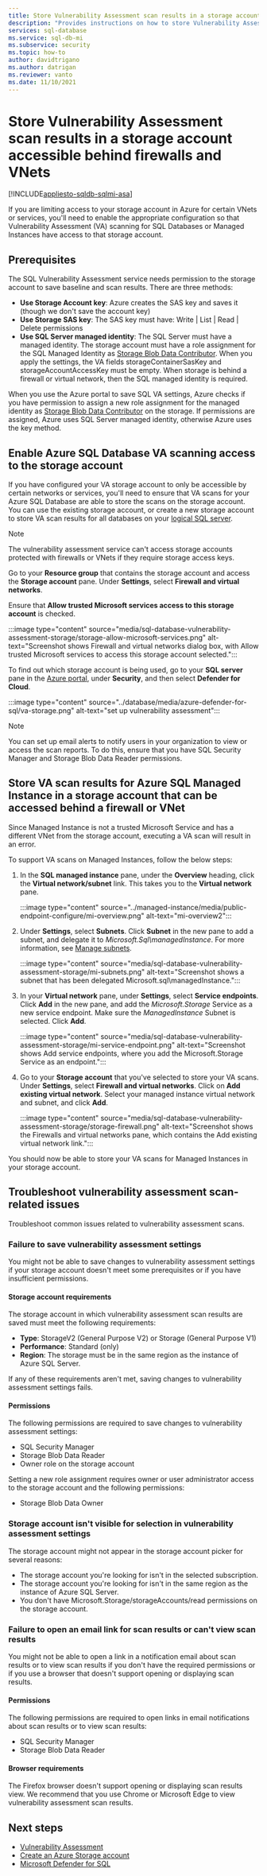 ```yaml
---
title: Store Vulnerability Assessment scan results in a storage account accessible behind firewalls and VNets
description: "Provides instructions on how to store Vulnerability Assessment (VA) scans in a storage account that can be accessed through a firewall or a VNet"
services: sql-database
ms.service: sql-db-mi
ms.subservice: security
ms.topic: how-to
author: davidtrigano
ms.author: datrigan
ms.reviewer: vanto
ms.date: 11/10/2021
---
```


# Store Vulnerability Assessment scan results in a storage account accessible behind firewalls and VNets
[!INCLUDE[appliesto-sqldb-sqlmi-asa](../includes/appliesto-sqldb-sqlmi-asa.md)]

If you are limiting access to your storage account in Azure for certain VNets or services, you'll need to enable the appropriate configuration so that Vulnerability Assessment (VA) scanning for SQL Databases or Managed Instances have access to that storage account.

## Prerequisites

The SQL Vulnerability Assessment service needs permission to the storage account to save baseline and scan results.  There are three methods: 
- **Use Storage Account key**: Azure creates the SAS key and saves it (though we don't save the account key)
- **Use Storage SAS key**: The SAS key must have: Write | List | Read | Delete permissions
- **Use SQL Server managed identity**: The SQL Server must have a managed identity. The storage account must have a role assignment for the SQL Managed Identity as [Storage Blob Data Contributor](../../role-based-access-control/built-in-roles.md#storage-blob-data-contributor). When you apply the settings, the VA fields storageContainerSasKey and storageAccountAccessKey must be empty. When storage is behind a firewall or  virtual network, then the SQL managed identity is required. 

When you use the Azure portal to save SQL VA settings, Azure checks if you have permission to assign a new role assignment for the managed identity as [Storage Blob Data Contributor](../../role-based-access-control/built-in-roles.md#storage-blob-data-contributor) on the storage. If permissions are assigned, Azure uses SQL Server managed identity, otherwise Azure uses the key method. 

## Enable Azure SQL Database VA scanning access to the storage account

If you have configured your VA storage account to only be accessible by certain networks or services, you'll need to ensure that VA scans for your Azure SQL Database are able to store the scans on the storage account. You can use the existing storage account, or create a new storage account to store VA scan results for all databases on your [logical SQL server](logical-servers.md).

> [!NOTE]
> The vulnerability assessment service can't access storage accounts protected with firewalls or VNets if they require storage access keys.

Go to your **Resource group** that contains the storage account and access the **Storage account** pane. Under **Settings**, select **Firewall and virtual networks**.

Ensure that **Allow trusted Microsoft services access to this storage account** is checked.

:::image type="content" source="media/sql-database-vulnerability-assessment-storage/storage-allow-microsoft-services.png" alt-text="Screenshot shows Firewall and virtual networks dialog box, with Allow trusted Microsoft services to access this storage account selected.":::

To find out which storage account is being used, go to your **SQL server** pane in the [Azure portal](https://portal.azure.com), under **Security**, and then select **Defender for Cloud**.

:::image type="content" source="../database/media/azure-defender-for-sql/va-storage.png" alt-text="set up vulnerability assessment":::

> [!NOTE]
> You can set up email alerts to notify users in your organization to view or access the scan reports. To do this, ensure that you have SQL Security Manager and Storage Blob Data Reader permissions.

## Store VA scan results for Azure SQL Managed Instance in a storage account that can be accessed behind a firewall or VNet

Since Managed Instance is not a trusted Microsoft Service and has a different VNet from the storage account, executing a VA scan will result in an error.

To support VA scans on Managed Instances, follow the below steps:

1. In the **SQL managed instance** pane, under the **Overview** heading, click the **Virtual network/subnet** link. This takes you to the **Virtual network** pane.

   :::image type="content" source="../managed-instance/media/public-endpoint-configure/mi-overview.png" alt-text="mi-overview2":::

1. Under **Settings**, select **Subnets**. Click **Subnet** in the new pane to add a subnet, and delegate it to *Microsoft.Sql\managedInstance*. For more information, see [Manage subnets](../../virtual-network/virtual-network-manage-subnet.md).

   :::image type="content" source="media/sql-database-vulnerability-assessment-storage/mi-subnets.png" alt-text="Screenshot shows a subnet that has been delegated Microsoft.sql\managedInstance.":::

1. In your **Virtual network** pane, under **Settings**, select **Service endpoints**. Click **Add** in the new pane, and add the *Microsoft.Storage* Service as a new service endpoint. Make sure the *ManagedInstance* Subnet is selected. Click **Add**.

   :::image type="content" source="media/sql-database-vulnerability-assessment-storage/mi-service-endpoint.png" alt-text="Screenshot shows Add service endpoints, where you add the Microsoft.Storage Service as an endpoint.":::

1. Go to your **Storage account** that you've selected to store your VA scans. Under **Settings**, select **Firewall and virtual networks**. Click on **Add existing virtual network**. Select your managed instance virtual network and subnet, and click **Add**.

   :::image type="content" source="media/sql-database-vulnerability-assessment-storage/storage-firewall.png" alt-text="Screenshot shows the Firewalls and virtual networks pane, which contains the Add existing virtual network link.":::

You should now be able to store your VA scans for Managed Instances in your storage account.

## Troubleshoot vulnerability assessment scan-related issues 

Troubleshoot common issues related to vulnerability assessment scans.

### Failure to save vulnerability assessment settings

You might not be able to save changes to vulnerability assessment settings if your storage account doesn't meet some prerequisites or if you have insufficient permissions.

#### Storage account requirements

The storage account in which vulnerability assessment scan results are saved must meet the following requirements:

- **Type**: StorageV2 (General Purpose V2) or Storage (General Purpose V1)
- **Performance**: Standard (only)
- **Region**: The storage must be in the same region as the instance of Azure SQL Server.

If any of these requirements aren't met, saving changes to vulnerability assessment settings fails.

#### Permissions 

The following permissions are required to save changes to vulnerability assessment settings:

- SQL Security Manager
- Storage Blob Data Reader
- Owner role on the storage account

Setting a new role assignment requires owner or user administrator access to the storage account and the following permissions:

- Storage Blob Data Owner

### Storage account isn't visible for selection in vulnerability assessment settings

The storage account might not appear in the storage account picker for several reasons:

- The storage account you're looking for isn't in the selected subscription.
- The storage account you're looking for isn't in the same region as the instance of Azure SQL Server.
- You don't have Microsoft.Storage/storageAccounts/read permissions on the storage account.

### Failure to open an email link for scan results or can't view scan results

You might not be able to open a link in a notification email about scan results or to view scan results if you don't have the required permissions or if you use a browser that doesn't support opening or displaying scan results.

#### Permissions

The following permissions are required to open links in email notifications about scan results or to view scan results:

- SQL Security Manager
- Storage Blob Data Reader

#### Browser requirements

The Firefox browser doesn't support opening or displaying scan results view. We recommend that you use Chrome or Microsoft Edge to view vulnerability assessment scan results.

## Next steps

- [Vulnerability Assessment](sql-vulnerability-assessment.md)
- [Create an Azure Storage account](../../storage/common/storage-account-create.md)
- [Microsoft Defender for SQL](azure-defender-for-sql.md)
